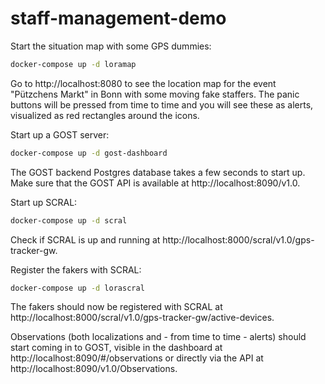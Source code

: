 # staff-management-demo

Start the situation map with some GPS dummies: 

```bash
docker-compose up -d loramap
```

Go to http://localhost:8080 to see the location map for the event "Pützchens Markt" in Bonn with some moving fake staffers. The panic buttons will be pressed from time to time and you will see these as alerts, visualized as red rectangles around the icons.

Start up a GOST server:

```bash
docker-compose up -d gost-dashboard
```

The GOST backend Postgres database takes a few seconds to start up. Make sure that the GOST API is available at http://localhost:8090/v1.0.

Start up SCRAL:

```bash
docker-compose up -d scral
```

Check if SCRAL is up and running at http://localhost:8000/scral/v1.0/gps-tracker-gw.

Register the fakers with SCRAL:

```bash
docker-compose up -d lorascral
```

The fakers should now be registered with SCRAL at http://localhost:8000/scral/v1.0/gps-tracker-gw/active-devices.

Observations (both localizations and - from time to time - alerts) should start coming in to GOST, visible in the dashboard at http://localhost:8090/#/observations or directly via the API at http://localhost:8090/v1.0/Observations.